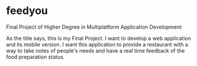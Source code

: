 # feedyou
Final Project of Higher Degree in Multiplatform Application Development

As the title says, this is my Final Project. 
I want to develop a web application and its mobile version. 
I want this application to provide a restaurant with a way to take notes of people's needs and have a real time feedback of the food preparation status.

